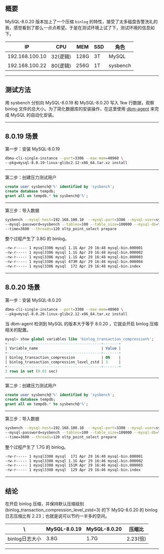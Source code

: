 ## 概要
MySQL-8.0.20 版本加上了一个压缩 `binlog` 的特性，接受了太多磁盘告警洗礼的我，感觉看到了那么一点点希望。于是在测试环境上试了下，测试环境的信息如下。

|**IP**|**CPU**|**MEM**|**SSD**|**角色**|
|------|-------|-------|-------|-------|
|192.168.100.10|32(逻辑)| 128G  | 3T    |MySQL|
|192.168.100.22|80(逻辑)| 256G  | 1T    |sysbench|


---

## 测试方法

用 sysbench 分别向 MySQL-8.0.19 和 MySQL-8.0.20 写入 1kw 行数据，观察 binlog 文件的总大小。为了简化数据库的安装操作，在这里使用 [dbm-agent](#https://github.com/Neeky/dbm-agent) 来完成 MySQL 的自动化安装。

---

## 8.0.19 场景
第一步：安装 MySQL-8.0.19
```bash
dbma-cli-single-instance --port=3306 --max-mem=40960 \
--pkg=mysql-8.0.19-linux-glibc2.12-x86_64.tar.xz install
```
---

第二步：创建压力测试用户
```sql
create user sysbench@'%' identified by 'sysbench';
create database tempdb;
grant all on tempdb.* to sysbench@'%';
```
---

第三步：导入数据
```bash
sysbench --mysql-host=192.168.100.10  --mysql-port=3306 --mysql-user=sysbench \
--mysql-password=sysbench --tables=100 --table_size=100000 --mysql-db=tempdb \
--time=3600 --threads=120 oltp_point_select prepare
```

整个过程产生了 3.8G 的 binlog。
```bash
-rw-r----- 1 mysql3306 mysql 1.1G Apr 29 16:48 mysql-bin.000001
-rw-r----- 1 mysql3306 mysql 1.1G Apr 29 16:48 mysql-bin.000002
-rw-r----- 1 mysql3306 mysql 1.1G Apr 29 16:48 mysql-bin.000003
-rw-r----- 1 mysql3306 mysql 473M Apr 29 16:48 mysql-bin.000004
-rw-r----- 1 mysql3306 mysql  172 Apr 29 16:48 mysql-bin.index
```

---



## 8.0.20 场景
第一步：安装 MySQL-8.0.20
```bash
dbma-cli-single-instance --port=3308 --max-mem=40960 \
--pkg=mysql-8.0.20-linux-glibc2.12-x86_64.tar.xz install
```

当 dbm-agent 检测到 MySQL 的版本大于等于 8.0.20 ，它就会开启 binlog 压缩相关的配置。

```sql
mysql> show global variables like 'binlog_transaction_compression%';
+-------------------------------------------+-------+
| Variable_name                             | Value |
+-------------------------------------------+-------+
| binlog_transaction_compression            | ON    |
| binlog_transaction_compression_level_zstd | 3     | 
+-------------------------------------------+-------+
2 rows in set (0.01 sec)
```

---

第二步：创建压力测试用户
```sql
create user sysbench@'%' identified by 'sysbench';
create database tempdb;
grant all on tempdb.* to sysbench@'%';
```
---

第三步：导入数据
```bash
sysbench --mysql-host=192.168.100.10  --mysql-port=3308 --mysql-user=sysbench \
--mysql-password=sysbench --tables=100 --table_size=100000 --mysql-db=tempdb \
--time=3600 --threads=120 oltp_point_select prepare
```

整个过程产生了 1.7G 的 binlog。
```bash
-rw-r----- 1 mysql3308 mysql  171 Apr 29 16:40 mysql-bin.000001
-rw-r----- 1 mysql3308 mysql 1.1G Apr 29 16:46 mysql-bin.000002
-rw-r----- 1 mysql3308 mysql 151M Apr 29 16:46 mysql-bin.000003
-rw-r----- 1 mysql3308 mysql  129 Apr 29 16:46 mysql-bin.index
```

---

## 结论
在开启 binlog 压缩，并保持默认压缩级别(binlog_transaction_compression_level_zstd=3) 的下 MySQ-8.0.20 的 binlog 日志压缩比有 2.23；也就是说可以节约一半多的空间。

|**\\**|**MySQL-8.0.19**|**MySQL-8.0.20**|**压缩比**|
|-----|----------------|-----------------|---------|
|binlog日志大小|  3.8G | 1.7G |2.23(倍)|


---



